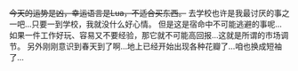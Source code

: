 ~~今天的运势是凶，幸运语言是Lua，不适合买东西。~~
去学校也许是我最讨厌的事之一吧...只要一到学校，我就没什么好心情。
但是这是宿命中不可能逃避的事呢...如果一件工作好玩、容易又不要经验，那它就不可能高回报...这就是所谓的市场调节。
另外刚刚意识到春天到了啊...地上已经开始出现各种花瓣了...咱也换成短袖了...